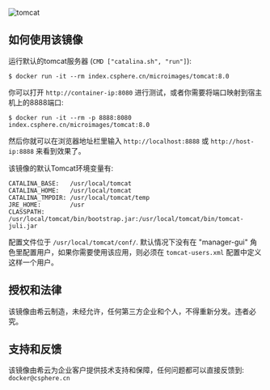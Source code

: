 
![tomcat](https://csphere.cn/assets/6d930d99-f449-4c62-ac18-f076b1c4e411)

## 如何使用该镜像

运行默认的tomcat服务器 (`CMD ["catalina.sh", "run"]`):

```console
$ docker run -it --rm index.csphere.cn/microimages/tomcat:8.0
```

你可以打开 `http://container-ip:8080` 进行测试，或者你需要将端口映射到宿主机上的8888端口:

```console
$ docker run -it --rm -p 8888:8080 index.csphere.cn/microimages/tomcat:8.0
```

然后你就可以在浏览器地址栏里输入 `http://localhost:8888` 或 `http://host-ip:8888` 来看到效果了。

该镜像的默认Tomcat环境变量有:

	CATALINA_BASE:   /usr/local/tomcat
	CATALINA_HOME:   /usr/local/tomcat
	CATALINA_TMPDIR: /usr/local/tomcat/temp
	JRE_HOME:        /usr
	CLASSPATH:       /usr/local/tomcat/bin/bootstrap.jar:/usr/local/tomcat/bin/tomcat-juli.jar

配置文件位于 `/usr/local/tomcat/conf/`. 默认情况下没有在 "manager-gui" 角色里配置用户，如果你需要使用该应用，则必须在 `tomcat-users.xml` 配置中定义这样一个用户。

## 授权和法律

该镜像由希云制造，未经允许，任何第三方企业和个人，不得重新分发。违者必究。

## 支持和反馈

该镜像由希云为企业客户提供技术支持和保障，任何问题都可以直接反馈到: `docker@csphere.cn`
